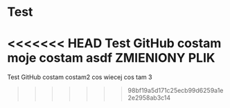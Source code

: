 # Test
<<<<<<< HEAD
Test GitHub costam 
moje costam
asdf
ZMIENIONY PLIK 
=======
Test GitHub costam
costam2
cos wiecej
cos tam 3
>>>>>>> 98bf19a5d171c25ecb99d6259a1e2e2958ab3c14
